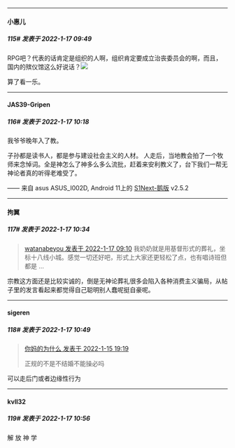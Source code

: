 

*****

####  小惠儿  
##### 115#       发表于 2022-1-17 09:49

RPG吧？代表的话肯定是组织的人啊，组织肯定要成立治丧委员会的啊，而且，国内的殡仪馆这么好说话？<img src="https://static.saraba1st.com/image/smiley/face2017/067.png" referrerpolicy="no-referrer">

算了看一乐。



*****

####  JAS39-Gripen  
##### 116#       发表于 2022-1-17 10:18

我爷爷晚年入了教。

子孙都是读书人，都是参与建设社会主义的人材。
人走后，当地教会拍了一个牧师来念悼词。全是神怎么了神多么多么流批，赶着来安利教义了，台下我们一帮无神论者真的听得老难受了。

—— 来自 asus ASUS_I002D, Android 11上的 [S1Next-鹅版](https://github.com/ykrank/S1-Next/releases) v2.5.2



*****

####  拘翼  
##### 117#       发表于 2022-1-17 10:34

<blockquote><a href="httphttps://bbs.saraba1st.com/2b/forum.php?mod=redirect&amp;goto=findpost&amp;pid=54319337&amp;ptid=2047504" target="_blank">watanabeyou 发表于 2022-1-17 09:10</a>
我奶奶就是用基督形式的葬礼，坐标十八线小城。感觉一切还好吧，形式上大家还更轻松了点，也有唱诗班但都是 ...</blockquote>
宗教这方面还是比较实诚的，倒是无神论葬礼很多会陷入各种消费主义骗局，从帖子里的发言看起来都觉得自己聪明别人蠢呢挺自豪呢。



*****

####  sigeren  
##### 118#       发表于 2022-1-17 10:49

<blockquote><a href="httphttps://bbs.saraba1st.com/2b/forum.php?mod=redirect&amp;goto=findpost&amp;pid=54301849&amp;ptid=2047504" target="_blank">你妈的为什么 发表于 2022-1-15 19:19</a>

正规的不是不结婚不能操必吗</blockquote>
可以走后门或者边缘性行为

*****

####  kvll32  
##### 119#       发表于 2022-1-17 10:56

解 放 神 学

